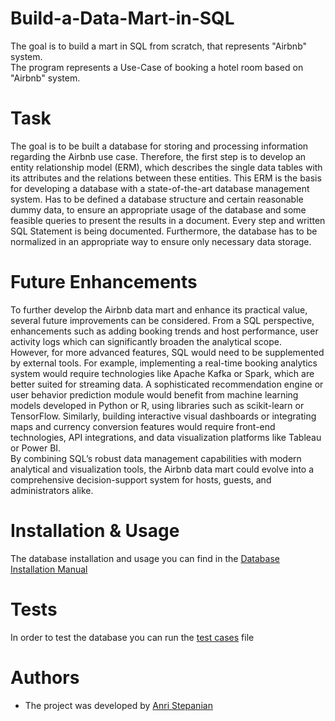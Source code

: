 # Build-a-Data-Mart-in-SQL

The goal is to build a mart in SQL from scratch, that represents "Airbnb" system.<br>
The program represents a Use-Case of booking a hotel room based on "Airbnb" system.

# Task

The goal is to be built a database for storing and processing information regarding the Airbnb use case. Therefore, the first step is to develop an entity relationship model (ERM), which describes the single data tables with its attributes and the relations between these entities. This ERM is the basis for developing a database with a state-of-the-art database management system.
Has to be defined a database structure and certain reasonable dummy data, to ensure an appropriate usage of the database and some feasible queries to present the results in a document. Every step and written SQL Statement is being documented. Furthermore, the database has to be normalized in an appropriate way to ensure only necessary data storage.

# Future Enhancements

To further develop the Airbnb data mart and enhance its practical value, several future improvements can be considered. From a SQL perspective, enhancements such as adding booking trends and host performance, user activity logs which can significantly broaden the analytical scope. <br>
However, for more advanced features, SQL would need to be supplemented by external tools. For example, implementing a real-time booking analytics system would require technologies like Apache Kafka or Spark, which are better suited for streaming data. A sophisticated recommendation engine or user behavior prediction module would benefit from machine learning models developed in Python or R, using libraries such as scikit-learn or TensorFlow. Similarly, building interactive visual dashboards or integrating maps and currency conversion features would require front-end technologies, API integrations, and data visualization platforms like Tableau or Power BI. <br>
By combining SQL’s robust data management capabilities with modern analytical and visualization tools, the Airbnb data mart could evolve into a comprehensive decision-support system for hosts, guests, and administrators alike.

# Installation & Usage

The database installation and usage you can find in the [Database Installation Manual](Database_Installation_Manual.pdf)

# Tests

In order to test the database you can run the [test cases](test_cases.sql) file

# Authors
- The project was developed by [Anri Stepanian](https://github.com/anristepanian)
